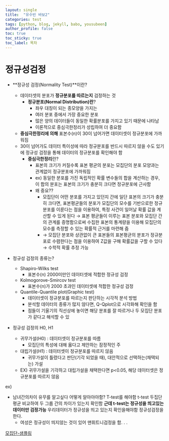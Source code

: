 ```yaml
---
layout: single
title:  "유수빈 바보2"
categories: test
tags: [python, blog, jekyll, babo, yousubeen]
author_profile: false
toc: true
toc_sticky: true
toc_label: 목차
---
```


# 정규성검정

- **정규성 검정(Normality Test)**이란?
    - 데이터셋의 분포가 **정규분포를 따르는지** 검정하는 것
        - **정규분포(Normal Distribution)란**?
            - 좌우 대칭이 되는 종모양을 가지는
            - 여러 분포 중에서 가장 중요한 분포
            - 많은 양의 데이터들이 동일한 확률분포를 가지고 있기 때문에 나타남
            - 이론적으로 중심극한정리가 성립하여 더 중요함
    - **중심극한정리에 의해** 표본수(n)이 30이 넘어가면 데이터셋이 정규분포에 가까워짐
    - 30이 넘어가도 데이터 특이성에 따라 정규분포를 반드시 따르지 않을 수도 있기에 정규성 검정을 통해 데이터의 정규분포를 확인해야 함
        - **중심극한정리**란?
            - 표본의 크기가 커질수록 표본 평균의 분포는 모집단의 분포 모양과는 관계없이 정규분포에 가까워짐
            - ex) 동일한 분포를 가진 독립적인 확률 변수들의 합을 계산하는 경우, 이 합의 분포는 표본의 크기가 충분히 크다면 정규분포에 근사함
            - 왜 중요??
                - 모집단이 어떤 분포를 가지고 있던지 간에 일단 표본의 크기가 충분히 크다면,  표본평균들의 분포가 모집단의 모수를 기반으로한 정규분포를 이룬다는 점을 이용하여, 특정 사건이 일어날 확률 값을 계산할 수 있게 된다 → 표본 평균들이 이루는 표본 분포와 모집단 간의 관계를 증명함으로써 수집한 표본의 통계량을 이용해 모집단의 모수를 측정할 수 있는 확률적 근거를 마련해 줌
                - → 모집단 분포와 상관없이 큰 표본들의 표본평균의 분포가 정규분포로 수렴한다는 점을 이용하여 Z값을 구해 확률값을 구할 수 있다 → 수학적 확률 추정 가능
                
- 정규성 검정의 종류는?
    - Shapiro-Wilks test
        - 표본수(n) 2000미만인 데이터셋에 적합한 정규성 검정
    - Kolmogorove-Smircov test
        - 표본수(n)가 2000 초과인 데이터셋에 적합한 정규성 검정
    - Quantile-Quantile plot(Graphic test)
        - 데이터셋이 정규분포를 따르는지 판단하는 시각적 분석 방법
        - 분석할 데이터의 종류가 많지 않다면, Q-Qplot으로 시각화해 확인을 함
        - 점들이 기울기의 직선상에 놓이면 해당 분포를 잘 따르거나 두 모집단 분포가 같다고 해석할 수 있
- 정규성 검정의 H0, H1
    - 귀무가설(H0) : 데이터셋이 정규분포를 따름
        - 모집단의 특성에 대해 옳다고 제안하는 잠정적인 주
    - 대립가설(H1) : 데이터셋이 정규분포를 따르지 않음
        - 귀무가설이 틀렸다고 판단(기각 되었을 때), 대안적으로 선택하는(채택되는) 가설
    - EX) 귀무가설을 기각하고 대립가설을 채택한다면 p<0.05, 해당 데이터셋은 정규분포를 따르지 않음

ex) 

- 남녀간의차이 유무를 알고싶다
어떻게 알아아야함?
T-test를 해야함
t-test 두집단 평균 비교하여 두 그룹 간의 차이가 있는지 확인함
**근데 t-test는 정규성을 띄고있는 데이터만 검정가능**
우리데이터가 정규성을 띄고 있는지 확인을해야함
정규성검정을 한다.
    - 여성은 정규성이 띄지않는 것이 있어 맨휘트니검정을 함. . .

[모집단-샘플링](https://www.notion.so/a100feb40a8c4174a80cdc75d8c2ea94?pvs=21)